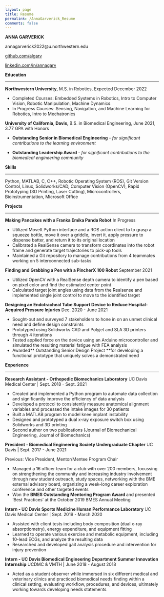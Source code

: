 ```yaml
---
layout: page
title: Resume
permalink: /AnnaGarverick_Resume
comments: false
---
```



**ANNA GARVERICK**

<p> annagarverick2022@u.northwestern.edu</p>

[github.com/algarv](https://www.github.com/algarv)

[linkedin.com/in/annagarv](https://www.linkedin.com/in/annagarv/)

**Education**

---

**Northwestern University**, M.S. in Robotics, Expected December 2022


* Completed Courses:  Embedded Systems in Robotics, Intro to Computer Vision, Robotic Manipulation, Machine Dynamics 
* In Progress Courses:  Sensing, Navigation, and Machine Learning for Robotics, Intro to Mechatronics

**University of California, Davis**, B.S. in Biomedical Engineering, June 2021, 3.77 GPA with Honors


* **Outstanding Senior in Biomedical Engineering** - _for significant contributions to the learning environment_


* **Outstanding Leadership Award** - _for significant contributions to the biomedical engineering community_

**Skills**

---

Python, MATLAB, C, C++, Robotic Operating System (ROS), Git Version Control, Linux, Solidworks/CAD, Computer Vision (OpenCV), Rapid Prototyping (3D Printing, Laser Cutting), Microcontrollers, Bioinstrumentation, Microsoft Office

**Projects**

---

**Making Pancakes with a Franka Emika Panda Robot** In Progress

* Utilized MoveIt Python interface and a ROS action client to to grasp a squeeze bottle, move it over a griddle, invert it, apply pressure to dispense batter, and return it to its original location
* Calibrated a RealSense camera to transform coordinates into the robot frame and generate target trajectories to pick-up tools
* Maintained a Git repository to manage contributions from 4 teammates working on 5 interconnected sub-tasks

**Finding and Grabbing a Pen with a PincherX 100 Robot** September 2021

* Utilized OpenCV with a RealSense depth camera to identify a pen based on pixel color and find the estimated center point
* Calculated target joint angles using data from the Realsense  and implemented single joint control to move to the identified target

**Designing an Endotracheal Tube Support Device to Reduce Hospital-Acquired Pressure Injuries** Dec. 2020 - June 2021


* Sought-out and surveyed 7 stakeholders to hone in on an unmet clinical need and define design constraints 
* Prototyped using Solidworks CAD and Polyjet and SLA 3D printers through 4 iterations
* Tested applied force on the device using an Arduino microcontroller and simulated the resulting material fatigue with FEA analysis
* Awarded** Outstanding Senior Design Project **for developing a functional prototype that uniquely solves a demonstrated need

**Experience**

---


**Research Assistant - Orthopedic Biomechanics Laboratory** UC Davis Medical Center | Sept. 2018 - Sept. 2021

* Created and implemented a Python program to automate data collection and significantly improve the efficiency of data analysis
* Developed a protocol to consistently measure anatomical alignment variables and processed the intake images for 30 patients
* Built a MATLAB program to model knee implant instability
* Designed and prototyped a dual x-ray exposure switch box using Solidworks and 3D printing
* Second author on two publications (Journal of Biomechanical Engineering, Journal of Biomechanics)

**President - Biomedical Engineering Society Undergraduate Chapter** UC Davis | Sept. 2017 - June 2021

Previous: Vice President, Mentor/Mentee Program Chair

* Managed a 16 officer team for a club with over 200 members, focussing on strengthening the community and increasing industry involvement through new student outreach, study spaces, networking with the BME external advisory board, organizing a week-long career exploration conference and other targeted events
* Won the **BMES Outstanding Mentoring Program Award** and presented ‘Best Practices’ at the October 2019 BMES Annual Meeting 

**Intern - UC Davis Sports Medicine Human Performance Laboratory**   UC Davis Medical Center | Sept. 2019 - March 2020

* Assisted with client tests including body composition (dual x-ray absorptiometry), energy expenditure, and equipment fitting
* Learned to operate various exercise and metabolic equipment, including 10-lead ECGs, and analyze the resulting data
* Researched and developed gait analysis procedure and intervention for injury prevention

**Intern - UC Davis Biomedical Engineering Department Summer Innovation Internship** UCDMC & VMTH | June 2018 - August 2018

* Acted as a student observer while immersed in six different medical and veterinary clinics and practiced biomedical needs finding within a clinical setting, evaluating workflow, procedures, and devices, ultimately working towards developing needs statements